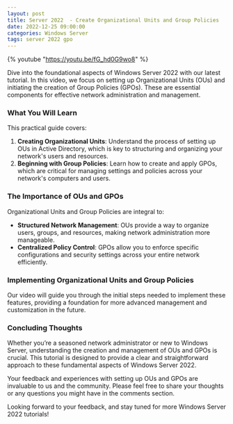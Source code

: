 ```yaml
---
layout: post
title: Server 2022  - Create Organizational Units and Group Policies
date: 2022-12-25 09:00:00
categories: Windows Server
tags: server 2022 gpo
---
```


{% youtube "https://youtu.be/fG_hd0G9wo8" %}

Dive into the foundational aspects of Windows Server 2022 with our latest tutorial. In this video, we focus on setting up Organizational Units (OUs) and initiating the creation of Group Policies (GPOs). These are essential components for effective network administration and management.

### What You Will Learn

This practical guide covers:

1. **Creating Organizational Units**: Understand the process of setting up OUs in Active Directory, which is key to structuring and organizing your network's users and resources.
2. **Beginning with Group Policies**: Learn how to create and apply GPOs, which are critical for managing settings and policies across your network's computers and users.

### The Importance of OUs and GPOs

Organizational Units and Group Policies are integral to:

- **Structured Network Management**: OUs provide a way to organize users, groups, and resources, making network administration more manageable.
- **Centralized Policy Control**: GPOs allow you to enforce specific configurations and security settings across your entire network efficiently.

### Implementing Organizational Units and Group Policies

Our video will guide you through the initial steps needed to implement these features, providing a foundation for more advanced management and customization in the future.

### Concluding Thoughts

Whether you’re a seasoned network administrator or new to Windows Server, understanding the creation and management of OUs and GPOs is crucial. This tutorial is designed to provide a clear and straightforward approach to these fundamental aspects of Windows Server 2022.

Your feedback and experiences with setting up OUs and GPOs are invaluable to us and the community. Please feel free to share your thoughts or any questions you might have in the comments section.

Looking forward to your feedback, and stay tuned for more Windows Server 2022 tutorials!


